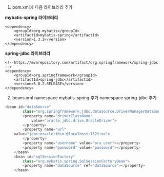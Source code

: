 1. pom.xml에 다음 라이브러리 추가

**mybatis-spring 라이브러리**
<!-- https://mvnrepository.com/artifact/org.mybatis/mybatis-spring -->
    <dependency>
        <groupId>org.mybatis</groupId>
        <artifactId>mybatis-spring</artifactId>
        <version>1.3.2</version>
    </dependency>

**spring-jdbc 라이브러리**

    <!--https://mvnrepository.com/artifact/org.springframework/spring-jdbc -->
    <dependency>
        <groupId>org.springframework</groupId>
        <artifactId>spring-jdbc</artifactId>
        <version>5.0.2.RELEASE</version>
    </dependency>

2. beans.xml
namespace mybatis-spring 추가
namespace spring-jdbc 추가
```java
<bean id="dataSource"
		class="org.springframework.jdbc.datasource.DriverManagerDataSource">
		<property name="driverClassName"
			value="oracle.jdbc.drive.OracleDriver">
		</property>
		<property name="url"
	value="jdbc:oracle:thin:@localhost:1521:xe">
		</property>
		<property name="username" value="ora_user"></property>
		<property name="password" value="password"></property>
	</bean>
	<bean id="sqlSessionFactory"
		class="org.mybatis.spring.SqlSessionFactoryBean">
		<property name="dataSource" ref="dataSource"></property>
	</bean>
```
<!--stackedit_data:
eyJoaXN0b3J5IjpbOTk4OTI4MDg1LDE3NjAwNzMyNzIsLTg0Mj
Q3MDQ2MywtODI5MDg2NTI3LC04ODg0MzY3ODFdfQ==
-->